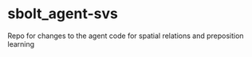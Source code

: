sbolt_agent-svs
===============

Repo for changes to the agent code for spatial relations and preposition learning